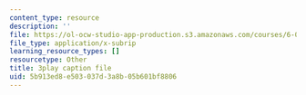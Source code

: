 ```yaml
---
content_type: resource
description: ''
file: https://ol-ocw-studio-app-production.s3.amazonaws.com/courses/6-0001-introduction-to-computer-science-and-programming-in-python-fall-2016/5b913ed8e503037d3a8b05b601bf8806_P-0w8xWcnDQ.srt
file_type: application/x-subrip
learning_resource_types: []
resourcetype: Other
title: 3play caption file
uid: 5b913ed8-e503-037d-3a8b-05b601bf8806
---
```

